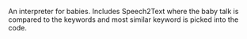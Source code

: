 An interpreter for babies. Includes Speech2Text where the baby talk is compared to the keywords and most similar keyword is picked into the code.
